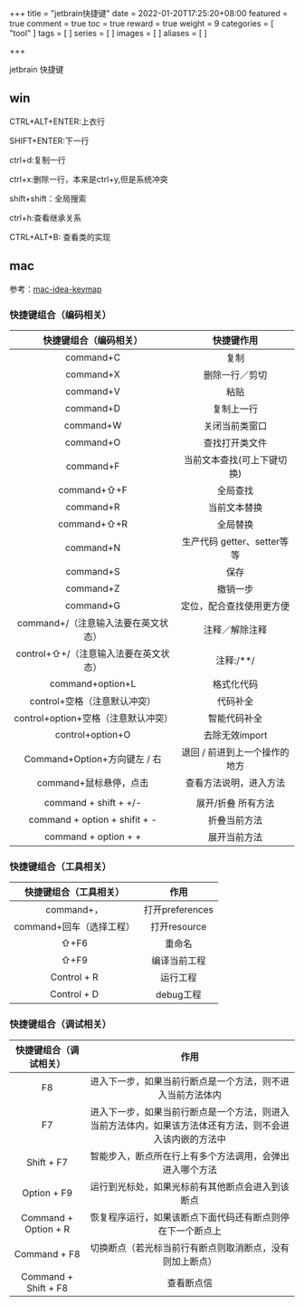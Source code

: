 +++
title = "jetbrain快捷键"
date = 2022-01-20T17:25:20+08:00
featured = true
comment = true
toc = true
reward = true
weight = 9
categories = [
  "tool"
]
tags = [
]
series = [
]
images = [
]
aliases = [
]

+++

jetbrain 快捷键

<!--more-->




## win



CTRL+ALT+ENTER:上衣行

SHIFT+ENTER:下一行



ctrl+d:复制一行

ctrl+x:删除一行，本来是ctrl+y,但是系统冲突



shift+shift：全局搜索





ctrl+h:查看继承关系




CTRL+ALT+B: 查看类的实现




## mac

参考：[mac-idea-keymap](https://www.cnblogs.com/shundong106/p/11141138.html)





### 快捷键组合（编码相关）

|        快捷键组合（编码相关）         |          快捷键作用           |
| :-----------------------------------: | :---------------------------: |
|               command+C               |             复制              |
|               command+X               |        删除一行／剪切         |
|               command+V               |             粘贴              |
|               command+D               |          复制上一行           |
|               command+W               |        关闭当前类窗口         |
|               command+O               |        查找打开类文件         |
|               command+F               |  当前文本查找(可上下键切换)   |
|              command+⇧+F              |           全局查找            |
|               command+R               |         当前文本替换          |
|              command+⇧+R              |           全局替换            |
|               command+N               |  生产代码 getter、setter等等  |
|               command+S               |             保存              |
|               command+Z               |           撤销一步            |
|               command+G               |   定位，配合查找使用更方便    |
|  command+/（注意输入法要在英文状态）  |        注释／解除注释         |
| control+⇧+/（注意输入法要在英文状态） |           注释:/**/           |
|           command+option+L            |          格式化代码           |
|     control+空格（注意默认冲突）      |           代码补全            |
|  control+option+空格（注意默认冲突）  |         智能代码补全          |
|           control+option+O            |        去除无效import         |
|     Command+Option+方向键左 / 右      | 退回 / 前进到上一个操作的地方 |
|        command+鼠标悬停，点击         |    查看方法说明，进入方法     |
|                                       |                               |
|         command + shift + +/-         |      展开/折叠 所有方法       |
|     command + option + shifit + -     |         折叠当前方法          |
|         command + option + +          |         展开当前方法          |



















### 快捷键组合（工具相关）

|  快捷键组合（工具相关）  |      作用       |
| :----------------------: | :-------------: |
|        command+，        | 打开preferences |
| command+回车（选择工程） |  打开resource   |
|           ⇧+F6           |     重命名      |
|           ⇧+F9           |  编译当前工程   |
|       Control + R        |    运行工程     |
|       Control + D        |    debug工程    |





### 快捷键组合（调试相关）

| 快捷键组合（调试相关） |                             作用                             |
| :--------------------: | :----------------------------------------------------------: |
|           F8           |  进入下一步，如果当前行断点是一个方法，则不进入当前方法体内  |
|           F7           | 进入下一步，如果当前行断点是一个方法，则进入当前方法体内，如果该方法体还有方法，则不会进入该内嵌的方法中 |
|       Shift + F7       |   智能步入，断点所在行上有多个方法调用，会弹出进入哪个方法   |
|      Option + F9       |       运行到光标处，如果光标前有其他断点会进入到该断点       |
|  Command + Option + R  |  恢复程序运行，如果该断点下面代码还有断点则停在下一个断点上  |
|      Command + F8      |   切换断点（若光标当前行有断点则取消断点，没有则加上断点）   |
|  Command + Shift + F8  |                          查看断点信                          |
